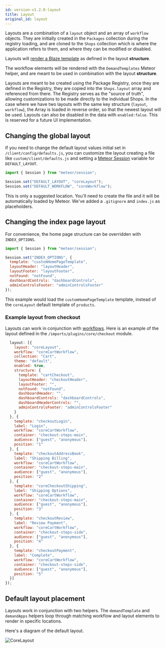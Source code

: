 ```yaml
---
id: version-v1.2.0-layout
title: Layout
original_id: layout
---
```

    
Layouts are a combination of a `layout` object and an array of `workflow` objects. They are initially created in the `Packages` collection during the registry loading, and are cloned to the `Shops` collection which is where the application refers to them, and where they can be modified or disabled.

Layouts will [render a Blaze template](http://docs.meteor.com/#/full/blaze_render) as defined in the layout **structure**.

The workflow elements will be rendered with the `DemandTemplates` Meteor helper, and are meant to be used in combination with the layout **structure**.

Layouts are meant to be created using the Package Registry, once they are defined in the Registry, they are copied into the `Shops.layout` array and referenced from there.  The Registry serves as the "source of truth", allowing customizations to be made directly to the individual Shops. In the case where we have two layouts with the same key structure (`layout`, `workflow`), the Array is loaded in reverse order, so that the newest layout will be used. Layouts can also be disabled in the data with `enabled:false`. This is reserved for a future UI implementation.

## Changing the global layout

If you need to change the default layout values initial set in `/client/config/defaults.js`, you can customize the layout creating a file like `custom/client/defaults.js` and setting a [Meteor Session](http://docs.meteor.com/api/session.html) variable for `DEFAULT_LAYOUT`.

```js
import { Session } from "meteor/session";

Session.set("DEFAULT_LAYOUT", "coreLayout");
Session.set("DEFAULT_WORKFLOW", "coreWorkflow");
```

This is only a suggested location. You'll need to create the file and it will be automatically loaded by Meteor. We've added a `.gitignore` and `index.js` as placeholders.

## Changing the index page layout

For convenience, the home page structure can be overridden with `INDEX_OPTIONS`.

```js
import { Session } from "meteor/session";

Session.set("INDEX_OPTIONS", {
  template: "customHomePageTemplate",
  layoutHeader: "layoutHeader",
  layoutFooter: "layoutFooter",
  notFound: "notFound",
  dashboardControls: "dashboardControls",
  adminControlsFooter: "adminControlsFooter"
});
```

This example would load the `customHomePageTemplate` template, instead of the `coreLayout` default template of `products`.

### Example layout from checkout

Layouts can work in conjunction with [workflows](workflow.md).  Here is an example of the layout defined in the `/imports/plugins/core/checkout` module.

```js
  layout: [{
    layout: "coreLayout",
    workflow: "coreCartWorkflow",
    collection: "Cart",
    theme: "default",
    enabled: true,
    structure: {
      template: "cartCheckout",
      layoutHeader: "checkoutHeader",
      layoutFooter: "",
      notFound: "notFound",
      dashboardHeader: "",
      dashboardControls: "dashboardControls",
      dashboardHeaderControls: "",
      adminControlsFooter: "adminControlsFooter"
    }
  }, {
    template: "checkoutLogin",
    label: "Login",
    workflow: "coreCartWorkflow",
    container: "checkout-steps-main",
    audience: ["guest", "anonymous"],
    position: "1"
  }, {
    template: "checkoutAddressBook",
    label: "Shipping Billing",
    workflow: "coreCartWorkflow",
    container: "checkout-steps-main",
    audience: ["guest", "anonymous"],
    position: "2"
  }, {
    template: "coreCheckoutShipping",
    label: "Shipping Options",
    workflow: "coreCartWorkflow",
    container: "checkout-steps-main",
    audience: ["guest", "anonymous"],
    position: "3"
  }, {
    template: "checkoutReview",
    label: "Review Payment",
    workflow: "coreCartWorkflow",
    container: "checkout-steps-side",
    audience: ["guest", "anonymous"],
    position: "4"
  }, {
    template: "checkoutPayment",
    label: "Complete",
    workflow: "coreCartWorkflow",
    container: "checkout-steps-side",
    audience: ["guest", "anonymous"],
    position: "5"
  }]
});
```

## Default layout placement

Layouts work in conjunction with two helpers.  The `demandTemplate` and `demandApps` helpers loop through matching workflow and layout elements to render in specific locations.

Here's a diagram of the default layout.

![CoreLayout](/assets/developer-registry-layout.png)
